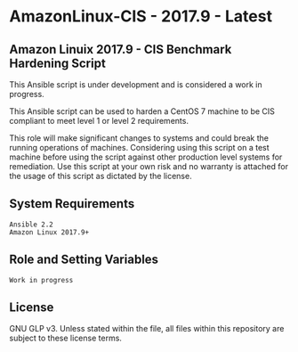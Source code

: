 # AmazonLinux-CIS - 2017.9 - Latest

## Amazon Linuix 2017.9 - CIS Benchmark Hardening Script

This Ansible script is under development and is considered a work in progress.

This Ansible script can be used to harden a CentOS 7 machine to be CIS compliant to meet level 1 or level 2 requirements.

This role will make significant changes to systems and could break the running operations of machines. Considering using this script on a test machine before using the script against other production level systems for remediation. Use this script at your own risk and no warranty is attached for the usage of this script as dictated by the license.

## System Requirements
```
Ansible 2.2
Amazon Linux 2017.9+
```
## Role and Setting Variables
```
Work in progress
```
## License
GNU GLP v3. Unless stated within the file, all files within this repository are subject to these license terms.

